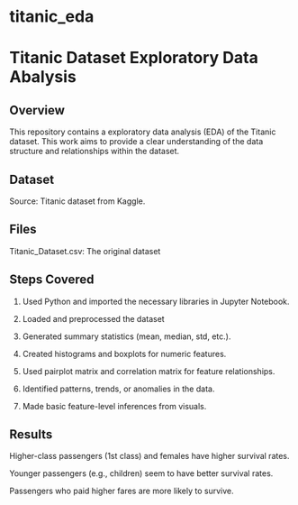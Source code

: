 # titanic_eda
# Titanic Dataset Exploratory Data Abalysis

## Overview
This repository contains a exploratory data analysis (EDA) of the Titanic dataset. This work aims to provide a clear understanding of the data structure and relationships within the dataset.

## Dataset
Source: Titanic dataset from Kaggle.

## Files
Titanic_Dataset.csv: The original dataset

## Steps Covered
1. Used Python and imported the necessary libraries ﻿in Jupyter Notebook. 

2. Loaded and preprocessed the dataset

3. Generated summary statistics (mean, median, std, etc.).

4. Created histograms and boxplots for numeric features. 

5. Used pairplot matrix and correlation matrix for feature relationships.

6. Identified patterns, trends, or anomalies in the data.

7. Made basic feature-level inferences from visuals.

## Results
Higher-class passengers (1st class) and females have higher survival rates. 

Younger passengers (e.g., children) seem to have better survival rates. 

Passengers who paid higher fares are more likely to survive.
